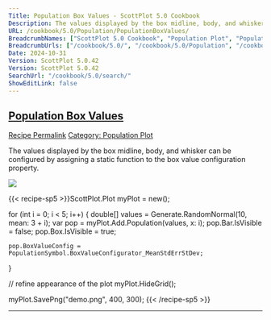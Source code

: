 ```yaml
---
Title: Population Box Values - ScottPlot 5.0 Cookbook
Description: The values displayed by the box midline, body, and whisker can be configured by assigning a static function to the box value configuration property.
URL: /cookbook/5.0/Population/PopulationBoxValues/
BreadcrumbNames: ["ScottPlot 5.0 Cookbook", "Population Plot", "Population Box Values"]
BreadcrumbUrls: ["/cookbook/5.0/", "/cookbook/5.0/Population", "/cookbook/5.0/Population/PopulationBoxValues"]
Date: 2024-10-31
Version: ScottPlot 5.0.42
Version: ScottPlot 5.0.42
SearchUrl: "/cookbook/5.0/search/"
ShowEditLink: false
---
```



<h2 style='border-bottom: 0;'><a href='/cookbook/5.0/Population/PopulationBoxValues'>Population Box Values</a></h2>

<div class="d-flex mb-2">
<a class="btn btn-sm btn-primary me-1" href="/cookbook/5.0/Population/PopulationBoxValues">Recipe Permalink</a>
<a class="btn btn-sm btn-success me-1" href="/cookbook/5.0/Population">Category: Population Plot</a>
</div>

The values displayed by the box midline, body, and whisker can be configured by assigning a static function to the box value configuration property.

[![](/cookbook/5.0/images/PopulationBoxValues.png?241031194635)](/cookbook/5.0/images/PopulationBoxValues.png?241031194635)

{{< recipe-sp5 >}}ScottPlot.Plot myPlot = new();

for (int i = 0; i < 5; i++)
{
    double[] values = Generate.RandomNormal(10, mean: 3 + i);
    var pop = myPlot.Add.Population(values, x: i);
    pop.Bar.IsVisible = false;
    pop.Box.IsVisible = true;

    pop.BoxValueConfig = PopulationSymbol.BoxValueConfigurator_MeanStdErrStDev;
}

// refine appearance of the plot
myPlot.HideGrid();

myPlot.SavePng("demo.png", 400, 300);
{{< /recipe-sp5 >}}

<hr class='my-5 invisible'>


